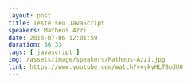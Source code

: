 ```yaml
---
layout: post
title: Teste seu JavaScript
speakers: Matheus Azzi
date: 2016-07-06 12:01:59
duration: 56:33
tags: [ javascript ]
img: /assets/image/speakers/Matheus-Azzi.jpg 
link: https://www.youtube.com/watch?v=ykyHLTBodU0
---
```

